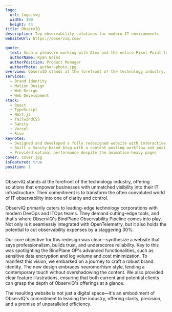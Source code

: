 ```yaml
---
logo:
  url: logo.svg
  width: 190
  height: 44
title: ObservIQ
description: Top observability solutions for modern IT environments
websiteUrl: https://observiq.com/

quote:
  text: Such a pleasure working with Alex and the entire Pixel Point team, they did an absolutely incredible job!
  authorName: Ryan Goins
  authorPosition: Product Manager
  authorPhoto: author-photo.jpg
overview: ObservIQ stands at the forefront of the technology industry, offering solutions that empower businesses with unmatched visibility into their IT infrastructure. Their commitment is to transform the often convoluted world of IT observability into one of clarity and control.
services:
  - Brand Identity
  - Motion Design
  - Web Design
  - Web Development
stack:
  - React
  - TypeScript
  - Next.js
  - TailwindCSS
  - Sanity
  - Vercel
  - Rive
keynotes:
  - Designed and developed a fully redesigned website with interactive illustrations
  - Built a Sanity-based blog with a content posting workflow and post preview functionality
  - Provided optimal performance despite the animation-heavy pages
cover: cover.jpg
isFeatured: true
position: 1
---
```


ObservIQ stands at the forefront of the technology industry, offering solutions that empower businesses with unmatched visibility into their IT infrastructure. Their commitment is to transform the often convoluted world of IT observability into one of clarity and control.

ObservIQ primarily caters to leading-edge technology corporations with modern DevOps and ITOps teams. They demand cutting-edge tools, and that's where ObservIQ's BindPlane Observability Pipeline comes into play. Not only is it seamlessly integrated with OpenTelemetry, but it also holds the potential to cut observability expenses by a staggering 30%.

Our core objective for this redesign was clear—synthesize a website that says professionalism, builds trust, and underscores reliability. Key to this was spotlighting the BindPlane OP's advanced functionalities, such as sensitive data encryption and log volume and cost minimization. To manifest this vision, we embarked on a journey to craft a robust brand identity. The new design embraces neuromorhism style, lending a contemporary touch without overshadowing the content. We also provided clear feature illustrations, ensuring that both current and potential clients can grasp the depth of ObservIQ's offerings at a glance.

The resulting website is not just a digital space—it's an embodiment of ObservIQ's commitment to leading the industry, offering clarity, precision, and a promise of unparalleled efficiency.
